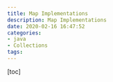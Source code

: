 ```yaml
---
title: Map Implementations
description: Map Implementations
date: 2020-02-16 16:47:52
categories:
- java
- Collections
tags:
---
```


[toc]

